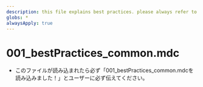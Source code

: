 ```yaml
---
description: this file explains best practices. please always refer to this file.
globs: *
alwaysApply: true
---
```

# 001_bestPractices_common.mdc
- このファイルが読み込まれたら必ず「001_bestPractices_common.mdcを読み込みました！」とユーザーに必ず伝えてください。
